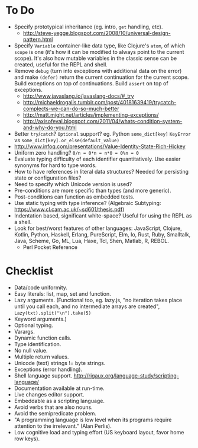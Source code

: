 # To Do #

- Specify prototypical inheritance (eg. intro, `get` handling, etc).
  - http://steve-yegge.blogspot.com/2008/10/universal-design-pattern.html
- Specify `Variable` container-like data type, like Clojure's `atom`, of which `scope` is one (it's how it can be modified to always point to the current scope). It's also how mutable variables in the classic sense can be created, useful for the REPL and shell.
- Remove `debug` (turn into exceptions with additional data on the error) and make `(defer)` return the current continuation for the current scope. Build exceptions on top of continuations. Build `assert` on top of exceptions.
  - http://www.javaslang.io/javaslang-docs/#_try
  - http://michaeldrogalis.tumblr.com/post/40181639419/trycatch-complects-we-can-do-so-much-better
  - http://matt.might.net/articles/implementing-exceptions/
  - http://axisofeval.blogspot.com/2011/04/whats-condition-system-and-why-do-you.html
- Better `try`/`catch`? `Optional` support? eg. Python `some_dict[key]` `KeyError` vs `some_dict[key].or_else(default_value)`
- http://www.infoq.com/presentations/Value-Identity-State-Rich-Hickey
- Uniform zero handling? `0/n = 0*n = n*0 = 0%n = 0`
- Evaluate typing difficulty of each identifier quantitatively. Use easier synonyms for hard to type words.
- How to have references in literal data structures? Needed for persisting state or configuration files?
- Need to specify which Unicode version is used?
- Pre-conditions are more specific than types (and more generic).
- Post-conditions can function as embedded tests.
- Use static typing with type inference? (Algebraic Subtyping: https://www.cl.cam.ac.uk/~sd601/thesis.pdf)
- Indentation based, significant white-space? Useful for using the REPL as a shell.
- Look for best/worst features of other languages: JavaScript, Clojure, Kotlin, Python, Haskell, Erlang, PureScript, Elm, Io, Rust, Ruby, Smalltalk, Java, Scheme, Go, ML, Lua, Haxe, Tcl, Shen, Matlab, R, REBOL.
  - Perl Pocket Reference

# Checklist #

- Data/code uniformity.
- Easy literals: list, map, set and function.
- Lazy arguments. (Functional too, eg. lazy.js, "no iteration takes place until you call each, and no intermediate arrays are created", `Lazy(txt).split("\n").take(5)`
- Keyword arguments.)
- Optional typing.
- Varargs.
- Dynamic function calls.
- Type identification.
- No null value.
- Multiple return values.
- Unicode (text) strings != byte strings.
- Exceptions (error handling).
- Shell language support. http://rigaux.org/language-study/scripting-language/
- Documentation available at run-time.
- Live changes editor support.
- Embeddable as a scripting language.
- Avoid verbs that are also nouns.
- Avoid the semipredicate problem.
- "A programming language is low level when its programs require attention to the irrelevant." (Alan Perlis).
- Low cognitive load and typing effort (US keyboard layout, favor home row keys).
